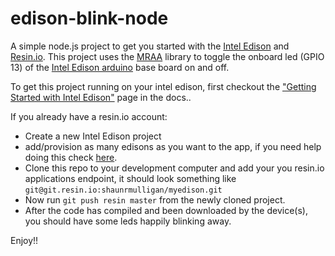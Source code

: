 # edison-blink-node

A simple node.js project to get you started with the [Intel Edison][edison-link] and [Resin.io][resin-link].
This project uses the [MRAA][mraa-repo] library to toggle the onboard led (GPIO 13) of the [Intel Edison arduino][edison-arduino-board] base board on and off.


To get this project running on your intel edison, first checkout the ["Getting Started with Intel Edison"][getting-started] page in the docs..

If you already have a resin.io account:
* Create a new Intel Edison project 
* add/provision as many edisons as you want to the app, if you need help doing this check [here][provison-an-edison].
* Clone this repo to your development computer and add your you resin.io applications endpoint, it should look something like `git@git.resin.io:shaunrmulligan/myedison.git`
* Now run `git push resin master` from the newly cloned project.
* After the code has compiled and been downloaded by the device(s), you should have some leds happily blinking away.

Enjoy!!

[edison-link]:http://www.intel.com/content/www/us/en/do-it-yourself/edison.html
[edison-arduino-board]:https://www.sparkfun.com/products/13097
[resin-link]:https://resin.io/
[mraa-repo]:https://github.com/intel-iot-devkit/mraa
[getting-started]:http://docs.resin.io/#/pages/installing/getting-started-edison.md
[signup-link]:https://dashboard.resin.io/signup
[provison-an-edison]:http://docs.resin.io/#/pages/installing/gettingStarted-Edison.md#adding-your-first-edison-device
